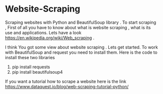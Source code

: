 # Website-Scraping
 Scraping websites with Python and BeautifulSoup library . 
 To start scraping , First of all you have to know about what is website scraping , what is its use and applications. Lets have a look
 https://en.wikipedia.org/wiki/Web_scraping . 
 
I think You got some view about website scraping . Lets get started.
To work with BeautifulSoup and request you need to install them.
Here is the code to install these two libraries 
1. pip install requests
2. pip install beautifulsoup4

If you want a tutorial how to scrape a website here is the link https://www.dataquest.io/blog/web-scraping-tutorial-python/
